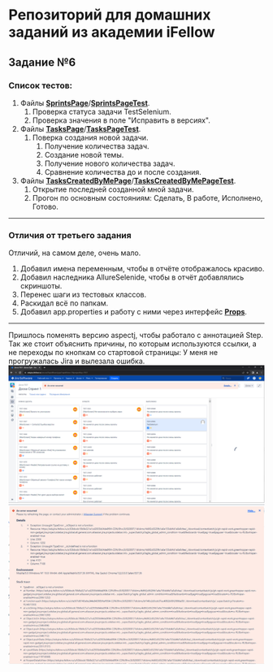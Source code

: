 # Репозиторий для домашних заданий из академии iFellow

## Задание №6
### Список тестов:
1. Файлы [**SprintsPage**](src/main/java/ru/iFellow/pages/SprintsPage.java)/[**SprintsPageTest**](src/test/java/pages/SprintsPageTest.java).
   1. Проверка статуса задачи TestSelenium.
   2. Проверка значения в поле "Исправить в версиях".
2. Файлы [**TasksPage**](src/main/java/ru/iFellow/pages/TasksPage.java)/[**TasksPageTest**](src/test/java/pages/TasksPageTest.java).
   1. Поверка создания новой задачи.
      1. Получение количества задач.
      2. Создание новой темы.
      3. Получение нового количества задач.
      4. Сравнение количества до и после создания.
3. Файлы [**TasksCreatedByMePage**](src/main/java/ru/iFellow/pages/TasksCreatedByMePage.java)/[**TasksCreatedByMePageTest**](src/test/java/pages/TasksCreatedByMePageTest.java).
    1. Открытие последней созданной мной задачи.
   2. Прогон по основным состояниям: Сделать, В работе, Исполнено, Готово.
   
-----

### Отличия от третьего задания
Отличий, на самом деле, очень мало. 
1. Добавил имена переменным, чтобы в отчёте отображалось красиво.
2. Добавил наследника AllureSelenide, чтобы в отчёт добавлялись скриншоты.
3. Перенес шаги из тестовых классов.
4. Раскидал всё по папкам.
5. Добавил app.properties и работу с ними через интерфейс [**Props**](src/main/java/ru/iFellow/properties/Props.java).

-------

Пришлось поменять версию aspectj, чтобы работало с аннотацией Step. Так же стоит объяснить причины, по которым используются ссылки, а не переходы по кнопкам со стартовой страницы: У меня не прогружалась Jira и вылезала ошибка.
![Скриншот ошибки](pics/img.png)
![Скриншот ошибки](pics/img_1.png)
